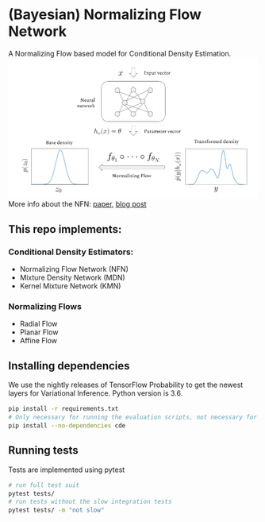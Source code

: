 # (Bayesian) Normalizing Flow Network
A Normalizing Flow based model for Conditional Density Estimation.
![Outline of the Normalizing Flow Network](nfn_outline.png)
More info about the NFN: [paper](https://arxiv.org/abs/1907.08982), [blog post](https://siboehm.com/articles/19/normalizing-flow-network)

## This repo implements:
### Conditional Density Estimators: 
- Normalizing Flow Network (NFN)
- Mixture Density Network (MDN)
- Kernel Mixture Network (KMN)
### Normalizing Flows
- Radial Flow
- Planar Flow
- Affine Flow


## Installing dependencies
We use the nightly releases of TensorFlow Probability to get the newest layers for Variational Inference. Python version is 3.6.
```bash
pip install -r requirements.txt
# Only necessary for running the evaluation scripts, not necessary for development
pip install --no-dependencies cde
```
## Running tests
Tests are implemented using pytest
```bash
# run full test suit
pytest tests/
# run tests without the slow integration tests
pytest tests/ -m "not slow"
```
